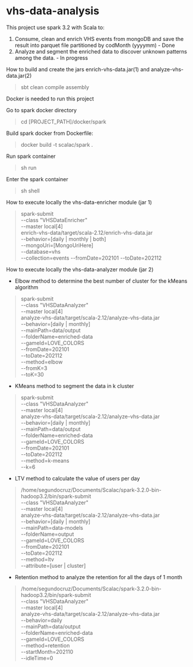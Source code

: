 # vhs-data-analysis
This project use spark 3.2 with Scala to:
1. Consume, clean and enrich VHS events from mongoDB and save the result into parquet file partitioned by codMonth (yyyymm)  - Done
2. Analyze and segment the enriched data to discover unknown patterns among the data.  - In progress

How to build and create the jars enrich-vhs-data.jar(1) and analyze-vhs-data.jar(2)
> sbt clean compile assembly

Docker is needed to run this project

Go to spark docker directory
> cd [PROJECT_PATH]/docker/spark

Build spark docker from Dockerfile:
> docker build -t scalac/spark .

Run spark container
> sh run 

Enter the spark container
> sh shell

How to execute locally the vhs-data-enricher module (jar 1) 
> spark-submit \
    --class "VHSDataEnricher" \
    --master local[4] \
    enrich-vhs-data/target/scala-2.12/enrich-vhs-data.jar \
    --behavior=[daily | monthly | both] \
    --mongoUri=[MongoUriHere] \
    --database=vhs \
    --collection=events
    --fromDate=202101
    --toDate=202112

How to execute locally the vhs-data-analyzer module (jar 2)
- Elbow method to determine the best number of cluster for the kMeans algorithm
> spark-submit \
    --class "VHSDataAnalyzer" \
    --master local[4] \
    analyze-vhs-data/target/scala-2.12/analyze-vhs-data.jar \
    --behavior=[daily | monthly] \
    --mainPath=data/output \
    --folderName=enriched-data \
    --gameId=LOVE_COLORS \
    --fromDate=202101 \
    --toDate=202112 \
    --method=elbow \
    --fromK=3 \
    --toK=30

- KMeans method to segment the data in k cluster
> spark-submit \
   --class "VHSDataAnalyzer" \
   --master local[4] \
   analyze-vhs-data/target/scala-2.12/analyze-vhs-data.jar \
   --behavior=[daily | monthly] \
   --mainPath=data/output \
   --folderName=enriched-data \
   --gameId=LOVE_COLORS \
   --fromDate=202101 \
   --toDate=202112 \
   --method=k-means \
   --k=6
> 
- LTV method to calculate the value of users per day
> /home/segundocruz/Documents/Scalac/spark-3.2.0-bin-hadoop3.2/bin/spark-submit \
   --class "VHSDataAnalyzer" \
   --master local[4] \
   analyze-vhs-data/target/scala-2.12/analyze-vhs-data.jar \
   --behavior=[daily | monthly] \
   --mainPath=data-models \
   --folderName=output \
   --gameId=LOVE_COLORS \
   --fromDate=202101 \
   --toDate=202112 \
   --method=ltv \
   --attribute=[user | cluster]

- Retention method to analyze the retention for all the days of 1 month
> /home/segundocruz/Documents/Scalac/spark-3.2.0-bin-hadoop3.2/bin/spark-submit \
   --class "VHSDataAnalyzer" \
   --master local[4] \
   analyze-vhs-data/target/scala-2.12/analyze-vhs-data.jar \
   --behavior=daily \
   --mainPath=data/output \
   --folderName=enriched-data \
   --gameId=LOVE_COLORS \
   --method=retention \
   --startMonth=202110 \
   --idleTime=0
